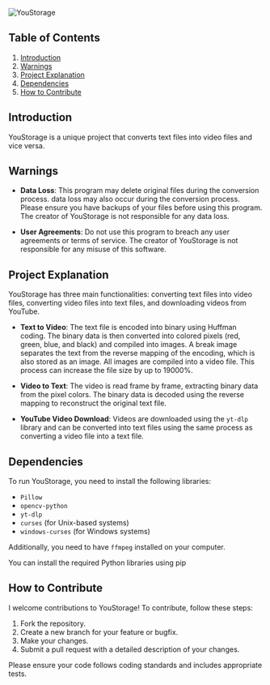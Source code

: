 
![YouStorage](https://github.com/user-attachments/assets/92486502-f9ae-44df-9518-5db3764147b6)

## Table of Contents

1. [Introduction](#introduction)
2. [Warnings](#warnings)
3. [Project Explanation](#project-explanation)
4. [Dependencies](#dependencies)
5. [How to Contribute](#how-to-contribute)

## Introduction

YouStorage is a unique project that converts text files into video files and vice versa.

## Warnings

- **Data Loss**: This program may delete original files during the conversion process. data loss may also occur during the conversion process. Please ensure you have backups of your files before using this program. The creator of YouStorage is not responsible for any data loss.

- **User Agreements**: Do not use this program to breach any user agreements or terms of service. The creator of YouStorage is not responsible for any misuse of this software.

## Project Explanation

YouStorage has three main functionalities: converting text files into video files, converting video files into text files, and downloading videos from YouTube.

- **Text to Video**: The text file is encoded into binary using Huffman coding. The binary data is then converted into colored pixels (red, green, blue, and black) and compiled into images. A break image separates the text from the reverse mapping of the encoding, which is also stored as an image. All images are compiled into a video file. This process can increase the file size by up to 19000%.

- **Video to Text**: The video is read frame by frame, extracting binary data from the pixel colors. The binary data is decoded using the reverse mapping to reconstruct the original text file.

- **YouTube Video Download**: Videos are downloaded using the `yt-dlp` library and can be converted into text files using the same process as converting a video file into a text file.

## Dependencies

To run YouStorage, you need to install the following libraries:

- `Pillow`
- `opencv-python`
- `yt-dlp`
- `curses` (for Unix-based systems)
- `windows-curses` (for Windows systems)

Additionally, you need to have `ffmpeg` installed on your computer.

You can install the required Python libraries using pip

## How to Contribute

I welcome contributions to YouStorage! To contribute, follow these steps:

1. Fork the repository.
2. Create a new branch for your feature or bugfix.
3. Make your changes.
4. Submit a pull request with a detailed description of your changes.

Please ensure your code follows coding standards and includes appropriate tests.
